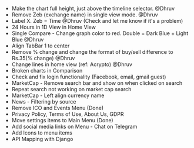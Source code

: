 - Make the chart full height, just above the timeline selector. @Dhruv
- Remove Zeb (exchange name) in single view mode. @Dhruv
- Label X. Zeb = Time @Dhruv (Check and let me know if it's a problem)
- 24 Hours in 1D View in Home View
- Single Compare - Change graph color to red. Double = Dark Blue + Light Blue @Dhruv
- Align TabBar 1 to center
- Remove % change and change the format of buy/sell difference to Rs.35(% change) @Dhruv
- Change lines in home view (ref: Acrypto) @Dhruv
- Broken charts in Comparison
- Check and fix login functionality (Facebook, email, gmail guest)
- MarketCap - Remove search bar and show on when clicked on search
- Repeat search not working on market cap search
- MarketCap - Left align currency name
- News - Filtering by source
- Remove ICO and Events Menu (Done)
- Privacy Policy, Terms of Use, About Us, GDPR
- Move settings items to Main Menu (Done)
- Add social media links on Menu - Chat on Telegram
- Add Icons to menu items
- API Mapping with Django